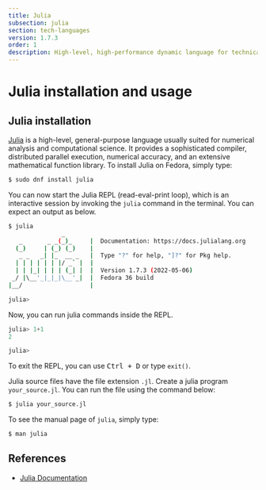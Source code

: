 ```yaml
---
title: Julia
subsection: julia
section: tech-languages
version: 1.7.3
order: 1
description: High-level, high-performance dynamic language for technical computing.
---
```


# Julia installation and usage

## Julia installation

[Julia](https://julialang.org/) is a high-level, general-purpose language usually suited for numerical analysis and computational science. It provides a sophisticated compiler, distributed parallel execution, numerical accuracy, and an extensive mathematical function library. To install Julia on Fedora, simply type:

```bash
$ sudo dnf install julia
```

You can now start the Julia REPL (read-eval-print loop), which is an interactive session by invoking the `julia` command in the terminal. You can expect an output as below.

```bash
$ julia
               _
   _       _ _(_)_     |  Documentation: https://docs.julialang.org
  (_)     | (_) (_)    |
   _ _   _| |_  __ _   |  Type "?" for help, "]?" for Pkg help.
  | | | | | | |/ _` |  |
  | | |_| | | | (_| |  |  Version 1.7.3 (2022-05-06)
 _/ |\__'_|_|_|\__'_|  |  Fedora 36 build
|__/                   |

julia> 

```

Now, you can run julia commands inside the REPL.

```julia
julia> 1+1
2

julia> 

```

To exit the REPL, you can use <kbd>Ctrl + D</kbd> or type `exit()`.

Julia source files have the file extension `.jl`. Create a julia program `your_source.jl`. You can run the file using the command below:

```bash
$ julia your_source.jl
```

To see the manual page of `julia`, simply type:

```bash
$ man julia
```

## References

- [Julia Documentation](https://docs.julialang.org)
